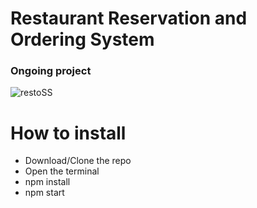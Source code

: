 # Restaurant Reservation and Ordering System

### Ongoing project

![restoSS](https://user-images.githubusercontent.com/78843809/137473354-72ed32aa-cb1a-40ac-9b3d-027e19959b0e.png)

# How to install

- Download/Clone the repo
- Open the terminal
- npm install
- npm start
